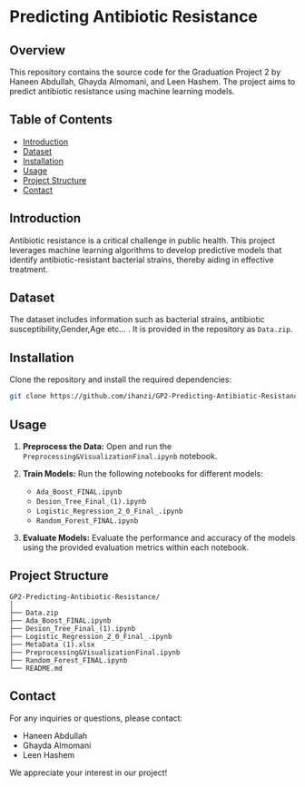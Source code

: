# Predicting Antibiotic Resistance

## Overview

This repository contains the source code for the Graduation Project 2 by Haneen Abdullah, Ghayda Almomani, and Leen Hashem. The project aims to predict antibiotic resistance using  machine learning models.

## Table of Contents

- [Introduction](#introduction)
- [Dataset](#dataset)
- [Installation](#installation)
- [Usage](#usage)
- [Project Structure](#project-structure)
- [Contact](#contact)

## Introduction

Antibiotic resistance is a critical challenge in public health. This project leverages machine learning algorithms to develop predictive models that identify antibiotic-resistant bacterial strains, thereby aiding in effective treatment.

## Dataset

The dataset includes information such as bacterial strains, antibiotic susceptibility,Gender,Age etc... . It is provided in the repository as `Data.zip`.

## Installation

Clone the repository and install the required dependencies:

```bash
git clone https://github.com/ihanzi/GP2-Predicting-Antibiotic-Resistance.git
```

## Usage

1. **Preprocess the Data:**
   Open and run the `Preprocessing&VisualizationFinal.ipynb` notebook.

2. **Train Models:**
   Run the following notebooks for different models:
   - `Ada_Boost_FINAL.ipynb`
   - `Desion_Tree_Final_(1).ipynb`
   - `Logistic_Regression_2_0_Final_.ipynb`
   - `Random_Forest_FINAL.ipynb`

3. **Evaluate Models:**
   Evaluate the performance and accuracy of the models using the provided evaluation metrics within each notebook.

## Project Structure

```
GP2-Predicting-Antibiotic-Resistance/
│
├── Data.zip
├── Ada_Boost_FINAL.ipynb
├── Desion_Tree_Final_(1).ipynb
├── Logistic_Regression_2_0_Final_.ipynb
├── MetaData (1).xlsx
├── Preprocessing&VisualizationFinal.ipynb
├── Random_Forest_FINAL.ipynb
└── README.md
```

## Contact

For any inquiries or questions, please contact:

- Haneen Abdullah
- Ghayda Almomani
- Leen Hashem

We appreciate your interest in our project!
